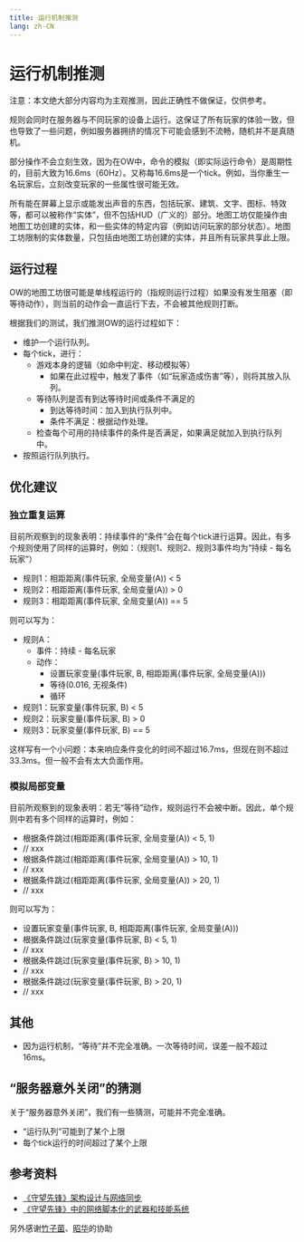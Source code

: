 ```yaml
---
title: 运行机制推测
lang: zh-CN
---
```


# 运行机制推测

注意：本文绝大部分内容均为主观推测​，因此正确性不做保证，仅供参考。

规则会同时在服务器与不同玩家的设备上运行。这保证了所有玩家的体验一致，但也导致了一些问题，例如服务器拥挤的情况下可能会感到不流畅，随机并不是真随机。

部分操作不会立刻生效，因为在OW中，命令的模拟（即实际运行命令）是周期性的，目前大致为16.6ms（60Hz）。又称每16.6ms是一个tick。例如，当你重生一名玩家后，立刻改变玩家的一些属性很可能无效。

所有能在屏幕上显示或能发出声音的东西，包括玩家、建筑、文字、图标、特效等，都可以被称作“实体”，但不包括HUD（广义的）部分。地图工坊仅能操作由地图工坊创建的实体，和一些实体的特定内容（例如访问玩家的部分状态）。地图工坊限制的实体数量，只包括由地图工坊创建的实体，并且所有玩家共享此上限。

## 运行过程

OW的地图工坊很可能是单线程运行的（指规则运行过程）如果没有发生阻塞（即等待动作），则当前的动作会一直运行下去，不会被其他规则打断。

根据我们的测试，我们推测OW的运行过程如下：

* 维护一个运行队列。
* 每个tick，进行：
	* 游戏本身的逻辑（如命中判定、移动模拟等）
		* 如果在此过程中，触发了事件（如“玩家造成伤害”等），则将其放入队列。
	* 等待队列是否有到达等待时间或条件不满足的
		* 到达等待时间：加入到执行队列中。
		* 条件不满足：根据动作处理。
	* 检查每个可用的持续事件的条件是否满足，如果满足就加入到执行队列中。
* 按照运行队列执行。

## 优化建议

### 独立重复运算

目前所观察到的现象表明：持续事件的“条件”会在每个tick进行运算。因此，有多个规则使用了同样的运算时，例如：（规则1、规则2、规则3事件均为“持续 - 每名玩家”）

* 规则1：相距距离(事件玩家, 全局变量(A)) < 5
* 规则2：相距距离(事件玩家, 全局变量(A)) > 0
* 规则3：相距距离(事件玩家, 全局变量(A)) == 5

则可以写为：

* 规则A：
	* 事件：持续 - 每名玩家
	* 动作：
		* 设置玩家变量(事件玩家, B, 相距距离(事件玩家, 全局变量(A)))
		* 等待(0.016, 无视条件)
		* 循环
* 规则1：玩家变量(事件玩家, B) < 5
* 规则2：玩家变量(事件玩家, B) > 0
* 规则3：玩家变量(事件玩家, B) == 5

这样写有一个小问题：本来响应条件变化的时间不超过16.7ms，但现在则不超过33.3ms。但一般不会有太大负面作用。

### 模拟局部变量

目前所观察到的现象表明：若无“等待”动作，规则运行不会被中断。因此，单个规则中若有多个同样的运算时，例如：

* 根据条件跳过(相距距离(事件玩家, 全局变量(A)) < 5, 1)
* // xxx
* 根据条件跳过(相距距离(事件玩家, 全局变量(A)) > 10, 1)
* // xxx
* 根据条件跳过(相距距离(事件玩家, 全局变量(A)) > 20, 1)
* // xxx

则可以写为：

* 设置玩家变量(事件玩家, B, 相距距离(事件玩家, 全局变量(A)))
* 根据条件跳过(玩家变量(事件玩家, B) < 5, 1)
* // xxx
* 根据条件跳过(玩家变量(事件玩家, B) > 10, 1)
* // xxx
* 根据条件跳过(玩家变量(事件玩家, B) > 20, 1)
* // xxx

## 其他

* 因为运行机制，“等待”并不完全准确。一次等待时间，误差一般不超过16ms。

## “服务器意外关闭”的猜测

关于“服务器意外关闭”，我们有一些猜测，可能并不完全准确。

* “运行队列”可能到了某个上限
* 每个tick运行的时间超过了某个上限

## 参考资料

* [《守望先锋》架构设计与网络同步](https://gameinstitute.qq.com/community/detail/114516)
* [《守望先锋》中的网络脚本化的武器和技能系统](https://gameinstitute.qq.com/community/detail/114122)

另外感谢[竹子菌](https://space.bilibili.com/2418570)、[昭华](https://weibo.com/u/6571188444)的协助